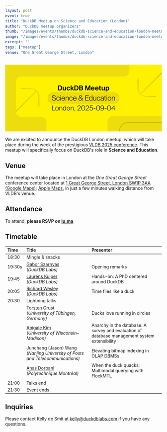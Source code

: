 ```yaml
---
layout: post
event: true
title: "DuckDB Meetup on Science and Education (London)"
author: "DuckDB meetup organizers"
thumb: "/images/events/thumbs/duckdb-science-and-education-london-meetup.svg"
image: "/images/events/thumbs/duckdb-science-and-education-london-meetup.png"
excerpt: ""
tags: ["meetup"]
venue: "One Great George Street, London"
---
```


<img src="/images/events/thumbs/duckdb-science-and-education-london-meetup.svg"
     alt="DuckDB London Meetup Splashscreen"
     width="680"
     />

We are excited to announce the DuckDB London meetup, which will take place during the week of the prestigious [VLDB 2025 conference](https://vldb.org/2025/). This meetup will specifically focus on DuckDB's role in **Science and Education**.

## Venue

The meetup will take place in London at the _One Great George Street_ conference center located at [1 Great George Street, London SW1P 3AA (Google Maps)](https://maps.app.goo.gl/DWVGea9utbWp7GRw6); [Apple Maps](https://maps.apple.com/place?address=1%20Great%20George%20Street,%20London,%20SW1P%203AA,%20England&coordinate=51.501103,-0.128750&name=1%20Great%20George%20Street&map=explore), in just a few minutes walking distance from VLDB's venue.

## Attendance

To attend, **please RSVP on [lu.ma](https://lu.ma/0nd63g9f)**.

## Timetable

| Time   | Title                                                                                         | Presenter                                                                                    |
| :----- | :-------------------------------------------------------------------------------------------- | :------------------------------------------------------------------------------------------- |
| 18:30  | Mingle & snacks                                                                               |                                                                                              |
| 19:30s | [Gabor Szarnyas](https://szarnyasg.org)<br>_(DuckDB Labs)_                                    | Opening remarks                                                                              |
| 19:45  | [Laurens Kuiper](https://www.linkedin.com/in/lnkuiper/)<br>_(DuckDB Labs)_                    | Hands-on: A PhD centered around DuckDB                                                       |
| 20:05  | [Richard Wesley](https://www.linkedin.com/in/riwesley/)<br>_(DuckDB Labs)_                    | Time flies like a duck                                                                       |
| 20:30  | Lightning talks                                                                               |
|        | [Torsten Grust](https://db.cs.uni-tuebingen.de/grust)<br>_(University of Tübingen, Germany)_  | Ducks love running in circles                                                                |
|        | [Abigale Kim](https://www.linkedin.com/in/abigalekim/)<br>_(University of Wisconsin–Madison)_ | Anarchy in the database: A survey and evaluation of database management system extensibility |
|        | Junchang (Jason) Wang<br>_(Nanjing University of Posts and Telecommunications)_               | Elevating bitmap indexing in OLAP DBMSs                                                      |
|        | [Anas Dorbani](https://www.linkedin.com/in/anasdorbani/)<br>_(Polytechnique Montréal)_        | When the duck quacks: Multimodal querying with FlockMTL                                      |
| 21:00  | Talks end                                                                                     |                                                                                              |
| 21:30  | Event ends                                                                                    |                                                                                              |

## Inquiries

Please contact Kelly de Smit at [kelly@duckdblabs.com](mailto:kelly@duckdblabs.com) if you have any questions.
